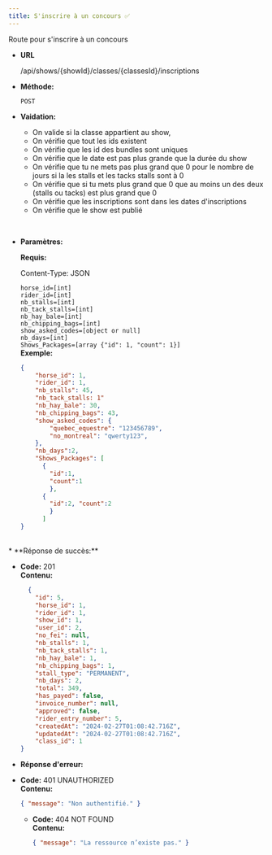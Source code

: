 ```yaml
---
title: S'inscrire à un concours ✅
---
```


Route pour s'inscrire à un concours

* **URL**

  /api/shows/{showId}/classes/{classesId}/inscriptions

* **Méthode:**
  
  `POST`

* **Vaidation:**
  - On valide si la classe appartient au show,
  - On vérifie que tout les ids existent
  - On vérifie que les id des bundles sont uniques
  - On vérifie que le date est pas plus grande que la durée du show
  - On vérifie que tu ne mets pas plus grand que 0 pour le nombre de jours si la les stalls et les tacks stalls sont à 0
  - On vérifie que si tu mets plus grand que 0 que au moins un des deux (stalls ou tacks) est plus grand que 0
  - On vérifie que les inscriptions sont dans les dates d'inscriptions
  - On vérifie que le show est publié 
<br>

* **Paramètres:**

    **Requis:**

    Content-Type:  JSON

    `horse_id=[int]`<br>
    `rider_id=[int]`<br>
    `nb_stalls=[int]`<br>
    `nb_tack_stalls=[int]`<br>
    `nb_hay_bale=[int]`<br> 
    `nb_chipping_bags=[int]`<br>
    `show_asked_codes=[object or null]`<br>
    `nb_days=[int]`<br>
    `Shows_Packages=[array {"id": 1, "count": 1}]`<br>
    **Exemple:**
    ```json
    {
        "horse_id": 1,
        "rider_id": 1,
        "nb_stalls": 45,
        "nb_tack_stalls: 1"
        "nb_hay_bale": 30,
        "nb_chipping_bags": 43,
        "show_asked_codes": {
            "quebec_equestre": "123456789",
            "no_montreal": "qwerty123",
        },
        "nb_days":2,
        "Shows_Packages": [
          {
            "id":1, 
            "count":1
            }, 
          {
            "id":2, "count":2
            }
          ]
    }
    ```
<br>
* **Réponse de succès:**
  
  * **Code:** 201 <br />
    **Contenu:** 
    ```json
      {
        "id": 5,
        "horse_id": 1,
        "rider_id": 1,
        "show_id": 1,
        "user_id": 2,
        "no_fei": null,
        "nb_stalls": 1,
        "nb_tack_stalls": 1,
        "nb_hay_bale": 1,
        "nb_chipping_bags": 1,
        "stall_type": "PERMANENT",
        "nb_days": 2,
        "total": 349,
        "has_payed": false,
        "invoice_number": null,
        "approved": false,
        "rider_entry_number": 5,
        "createdAt": "2024-02-27T01:08:42.716Z",
        "updatedAt": "2024-02-27T01:08:42.716Z",
        "class_id": 1
    }
    ```

* **Réponse d'erreur:**

* **Code:** 401 UNAUTHORIZED <br />
    **Contenu:** 
    ```json
    { "message": "Non authentifié." }
    ```

  * **Code:** 404 NOT FOUND <br />
    **Contenu:** 
    ```json
    { "message": "La ressource n’existe pas." }
    ```